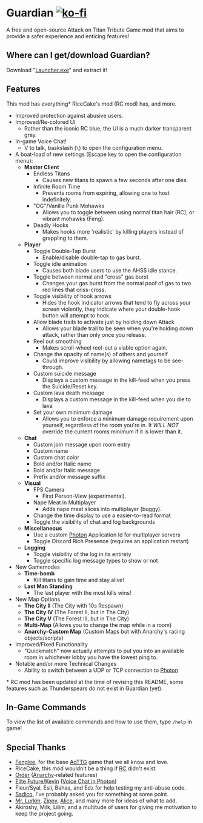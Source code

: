# Guardian [![ko-fi](https://ko-fi.com/img/githubbutton_sm.svg)](https://ko-fi.com/T6T33LM92)
A free and open-source Attack on Titan Tribute Game mod that aims to provide a safer experience and enticing features!

## Where can I get/download Guardian?
Download "[Launcher.exe](Launcher.exe)" and extract it!

## Features
This mod has everything\* RiceCake's mod (RC mod) has, and more.

- Improved protection against abusive users.
- Improved/Re-colored UI
    - Rather than the iconic RC blue, the UI is a much darker transparent gray.
- In-game Voice Chat! 
    - V to talk, baskslash (`\`) to open the configuration menu.
- A boat-load of new settings (Escape key to open the configuration menu):
    - **Master Client**
        - Endless Titans
            - Causes new titans to spawn a few seconds after one dies.
        - Infinite Room Time
            - Prevents rooms from expiring, allowing one to host indefinitely.
        - "OG"/Vanilla Punk Mohawks
            - Allows you to toggle between using normal titan hair (RC), or vibrant mohawks (Feng).
        - Deadly  Hooks
            - Makes hooks more 'realistic' by killing players instead of grappling to them.
    - **Player**
        - Toggle Double-Tap Burst
            - Enable/disable double-tap to gas burst.
        - Toggle idle animation
            - Causes both blade users to use the AHSS idle stance.
        - Toggle between normal and "cross" gas burst
            - Changes your gas burst from the normal poof of gas to two red lines that criss-cross.
        - Toggle visibility of hook arrows
            - Hides the hook indicator arrows that tend to fly across your screen violently, they indicate where your double-hook button will attempt to hook.
        - Allow blade trails to activate just by holding down Attack
            - Allows your blade trail to be seen when you're holding down attack, rather than only once you release.
        - Reel out smoothing
            - Makes scroll-wheel reel-out a viable option again.
        - Change the opacity of name(s) of others and yourself
            - Could improve visibility by allowing  nametags to be see-through.
        - Custom suicide message
            - Displays a custom message in the kill-feed when you press the Suicide/Reset key.
        - Custom lava death message
            - Displays a custom message in the kill-feed when you die to lava
        - Set your own minimum damage
            - Allows you to enforce a minimum damage requirement upon yourself, regardless of the room you're in. It *WILL NOT* override the current rooms minimum if it is lower than it.
    - **Chat**
        - Custom join message upon room entry
        - Custom name
        - Custom chat color
        - Bold and/or Italic name
        - Bold and/or Italic message
        - Prefix and/or message suffix
    - **Visual**
        - FPS Camera
            - First Person-View (experimental).
        - Nape Meat in Multiplayer
            - Adds nape meat slices into multiplayer (buggy).
        - Change the time display to use a easier-to-read format
        - Toggle the visibility of chat and log backgrounds
    - **Miscellaneous**
        - Use a custom [Photon](https://photonengine.com/) Application Id for multiplayer servers
        - Toggle Discord Rich Presence (requires an application restart)
    - **Logging**
        - Toggle visibility of the log in its entirety
        - Toggle specific log message types to show or not
- New Gamemodes
    - **Time-bomb**
        - Kill titans to gain time and stay alive!
    - **Last Man Standing**
        - The last player with the most kills wins!
- New Map Options
    - **The City II** (The City with 10s Respawn)
    - **The City IV** (The Forest II, but in The City)
    - **The City V** (The Forest III, but in The City)
    - **Multi-Map** (Allows you to change the map while in a room)
    - **Anarchy-Custom Map** (Custom Maps but with Anarchy's racing objects/scripts)
- Improved/Fixed Functionality
    - "Quickmatch" now actually attempts to put you into an available room in whichever lobby you have the lowest ping to.
- Notable and/or more Technical Changes
    - Ability to switch between a UDP or TCP connection to [Photon](https://photonengine.com/)

\* RC mod has been updated at the time of revising this README, some features such as Thunderspears do not exist in Guardian (yet).

## In-Game Commands
To view the list of available commands and how to use them, type `/help` in game!

## Special Thanks
- [Fenglee](http://fenglee.com/), for the base [AoTTG](http://fenglee.com/game/aog/) game that we all know and love.
- RiceCake, this mod wouldn't be a thing if [RC](https://aotrc.weebly.com/) didn't exist.
- [Order](https://github.com/aelariane/) ([Anarchy](https://github.com/aelariane/Anarchy)-related features)
- [Elite Future/Kevin](https://github.com/kkim6109/) ([Voice Chat in Photon](https://github.com/kkim6109/Mic-Integration-Old-Photon-))
- Fleur/Syal, Esli, Bahaa, and Edz for help testing my anti-abuse code.
- [Sadico](https://github.com/Mi-Sad/), I've probably asked you for something at some point.
- [Mr. Lurkin](https://github.com/MrLurkin/), [Zippy](https://github.com/ZippyStew45), [Alice](https://github.com/ExiMichi/), and many more for ideas of what to add.
- Akiroshy, Milk, Lilim, and a multitude of users for giving me motivation to keep the project going.